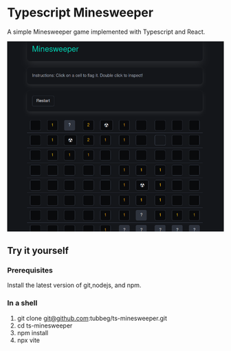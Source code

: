 # Typescript Minesweeper

A simple Minesweeper game implemented with Typescript and React.

![TS Minesweeper](example.png)

## Try it yourself

### Prerequisites

Install the latest version of git,nodejs, and npm.

### In a shell

1. git clone git@github.com:tubbeg/ts-minesweeper.git
2. cd ts-minesweeper
3. npm install
4. npx vite